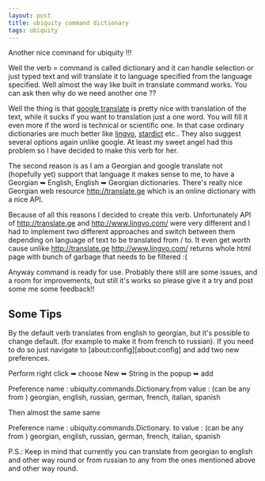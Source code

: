 ```yaml
---
layout: post
title: ubiquity command dictionary
tags: ubiquity
---
```


Another nice command for ubiquity !!!

Well the verb = command is called dictionary and it can handle selection or 
just typed text and will translate it to language specified from the language
specified. Well almost the way like built in translate command works. You can
ask then why do we need another one ??

Well the thing is that [google translate] is pretty nice with translation of the
text, while it sucks if you want to translation just a one word. You will fill
it even more if the word is technical or scientific one. In that case ordinary
dictionaries are much better like [lingvo], [stardict] etc.. They also suggest 
several options again unlike google. At least my sweet angel had this problem
so I have decided to make this verb for her.

The second reason is as I am a Georgian and google translate not (hopefully 
yet) support that language it makes sense to me, to have a Georgian  ➥ English,
English  ➥ Georgian dictionaries. There's really nice Georgian web resource 
<http://translate.ge> which is an online dictionary with a nice API.

Because of all this reasons I decided to create this verb. Unfortunately API 
of <http://translate.ge> and <http://www.lingvo.com/> were very different and 
I had to implement two different approaches and switch between them depending
on language of text to be translated from / to. It even get worth cause unlike
<http://translate.ge> <http://www.lingvo.com/> returns whole html page with
bunch of garbage that needs to be filtered :(

Anyway command is ready for use. Probably there still are some issues, and a
room for improvements, but still it's works so please give it a try and post
some me some feedback!!

Some Tips
---------

By the default verb translates from english to georgian, but it's possible to
change default. (for example to make it from french to russian). If you need 
to do so just navigate to [about:config][about:config] and add two new 
preferences. 

Perform right click  ➥ choose New  ➥ String in the popup  ➥ add

Preference name : ubiquity.commands.Dictionary.from
value : (can be any from ) georgian, english, russian, german, french, 
italian, spanish

Then almost the same same

Preference name : ubiquity.commands.Dictionary. to
value : (can be any from ) georgian, english, russian, german, french, 
italian, spanish

P.S.: Keep in mind that currently you can translate from georgian to english
and other way round or from russian to any from the ones mentioned above and
other way round.

[lingvo]:http://www.lingvo.com/ "Dictionaries for PC and Mobile devices"
[stardict]:http://stardict.sourceforge.net/ "Open source cross-platform international dictionary Software"
[google translate]:http://translate.google.com/ "Google translation service"